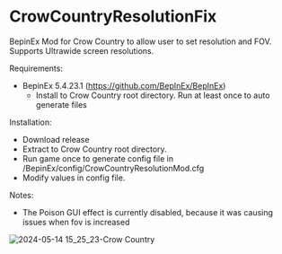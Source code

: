 # CrowCountryResolutionFix
BepinEx Mod for Crow Country to allow user to set resolution and FOV. Supports Ultrawide screen resolutions.

Requirements:
- BepinEx 5.4.23.1 (https://github.com/BepInEx/BepInEx)
    - Install to Crow Country root directory. Run at least once to auto generate files

Installation:
- Download release
- Extract to Crow Country root directory.
- Run game once to generate config file in /BepinEx/config/CrowCountryResolutionMod.cfg
- Modify values in config file.

Notes:
- The Poison GUI effect is currently disabled, because it was causing issues when fov is increased

![2024-05-14 15_25_23-Crow Country](https://github.com/makotech222/CrowCountryResolutionFix/assets/4389156/a1711e7f-6d4c-4352-a796-99d8ee6fde0b)
